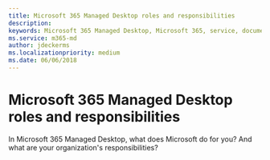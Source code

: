 ```yaml
---
title: Microsoft 365 Managed Desktop roles and responsibilities
description:  
keywords: Microsoft 365 Managed Desktop, Microsoft 365, service, documentation
ms.service: m365-md
author: jdeckerms
ms.localizationpriority: medium
ms.date: 06/06/2018
---
```


# Microsoft 365 Managed Desktop roles and responsibilities


<!--This topic is the target for a "Learn more" link in the Admin Portal (aka.ms/admin-access); do not delete.-->

In Microsoft 365 Managed Desktop, what does Microsoft do for you? And what are your organization's responsibilities? 